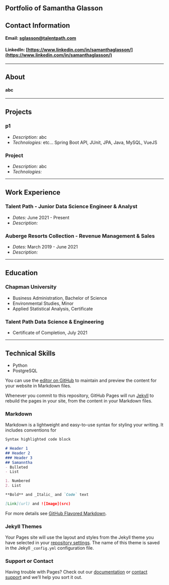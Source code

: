 ## Portfolio of Samantha Glasson


## Contact Information
#### **Email:** sglasson@talentpath.com


#### **LinkedIn:** [https://www.linkedin.com/in/samanthaglasson/](https://www.linkedin.com/in/samanthaglasson/)

<hr>

## About

#### abc

<hr>

## Projects
### p1
* *Description:* abc
* *Technologies:* etc... Spring Boot API, JUnit, JPA, Java, MySQL, VueJS



### Project
* *Description:* abc 
* *Technologies:*  


<hr>

## Work Experience

### Talent Path - Junior Data Science Engineer & Analyst 
* *Dates:* June 2021 - Present
* *Description:* 

### Auberge Resorts Collection - Revenue Management & Sales  
* *Dates:* March 2019 - June 2021
* *Description:* 

<hr>

## Education

### Chapman University 
* Business Administration, Bachelor of Science
* Environmental Studies, Minor
* Applied Statistical Analysis, Certificate

### Talent Path Data Science & Engineering 
* Certificate of Completion, July 2021

<hr>

## Technical Skills
* Python
* PostgreSQL




You can use the [editor on GitHub](https://github.com/samanthaglasson/FlightDelayModel/edit/gh-pages/index.md) to maintain and preview the content for your website in Markdown files.

Whenever you commit to this repository, GitHub Pages will run [Jekyll](https://jekyllrb.com/) to rebuild the pages in your site, from the content in your Markdown files.

### Markdown

Markdown is a lightweight and easy-to-use syntax for styling your writing. It includes conventions for

```markdown
Syntax highlighted code block

# Header 1
## Header 2
### Header 3
## Samanntha 
- Bulleted
- List

1. Numbered
2. List

**Bold** and _Italic_ and `Code` text

[Link](url) and ![Image](src)
```

For more details see [GitHub Flavored Markdown](https://guides.github.com/features/mastering-markdown/).

### Jekyll Themes

Your Pages site will use the layout and styles from the Jekyll theme you have selected in your [repository settings](https://github.com/samanthaglasson/FlightDelayModel/settings/pages). The name of this theme is saved in the Jekyll `_config.yml` configuration file.

### Support or Contact

Having trouble with Pages? Check out our [documentation](https://docs.github.com/categories/github-pages-basics/) or [contact support](https://support.github.com/contact) and we’ll help you sort it out.
